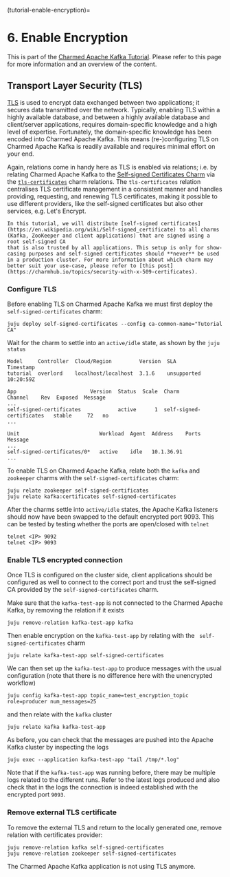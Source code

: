(tutorial-enable-encryption)=
# 6. Enable Encryption

This is part of the [Charmed Apache Kafka Tutorial](introduction). Please refer to this page for more information and an overview of the content.

## Transport Layer Security (TLS)

[TLS](https://en.wikipedia.org/wiki/Transport_Layer_Security) is used to encrypt data exchanged between two applications; it secures data transmitted over the network. Typically, enabling TLS within a highly available database, and between a highly available database and client/server applications, requires domain-specific knowledge and a high level of expertise. Fortunately, the domain-specific knowledge has been encoded into Charmed Apache Kafka. This means (re-)configuring TLS on Charmed Apache Kafka is readily available and requires minimal effort on your end.

Again, relations come in handy here as TLS is enabled via relations; i.e. by relating Charmed Apache Kafka to the [Self-signed Certificates Charm](https://charmhub.io/self-signed-certificates) via the [`tls-certificates`](https://github.com/canonical/charm-relation-interfaces/blob/main/interfaces/tls_certificates/v1/README.md) charm relations. The `tls-certificates` relation centralises TLS certificate management in a consistent manner and handles providing, requesting, and renewing TLS certificates, making it possible to use different providers, like the self-signed certificates but also other services, e.g. Let's Encrypt.

```{note}
In this tutorial, we will distribute [self-signed certificates](https://en.wikipedia.org/wiki/Self-signed_certificate) to all charms (Kafka, ZooKeeper and client applications) that are signed using a root self-signed CA
that is also trusted by all applications. This setup is only for show-casing purposes and self-signed certificates should **never** be used in a production cluster. For more information about which charm may better suit your use-case, please refer to [this post](https://charmhub.io/topics/security-with-x-509-certificates).
```

### Configure TLS

Before enabling TLS on Charmed Apache Kafka we must first deploy the `self-signed-certificates` charm:

```shell
juju deploy self-signed-certificates --config ca-common-name="Tutorial CA"
```

Wait for the charm to settle into an `active/idle` state, as shown by the `juju status`

```shell
Model     Controller  Cloud/Region         Version  SLA          Timestamp
tutorial  overlord    localhost/localhost  3.1.6    unsupported  10:20:59Z

App                        Version  Status  Scale  Charm                      Channel    Rev  Exposed  Message
...
self-signed-certificates            active      1  self-signed-certificates   stable     72   no       
...

Unit                          Workload  Agent  Address    Ports  Message
...
self-signed-certificates/0*   active    idle   10.1.36.91        
...
```

To enable TLS on Charmed Apache Kafka, relate both the `kafka` and `zookeeper` charms with the
`self-signed-certificates` charm:

```shell
juju relate zookeeper self-signed-certificates
juju relate kafka:certificates self-signed-certificates
```

After the charms settle into `active/idle` states, the Apache Kafka listeners should now have been swapped to the 
default encrypted port 9093. This can be tested by testing whether the ports are open/closed with `telnet`

```shell
telnet <IP> 9092 
telnet <IP> 9093
```

### Enable TLS encrypted connection

Once TLS is configured on the cluster side, client applications should be configured as well to connect to
the correct port and trust the self-signed CA provided by the `self-signed-certificates` charm. 

Make sure that the `kafka-test-app` is not connected to the Charmed Apache Kafka, by removing the relation if it exists

```shell
juju remove-relation kafka-test-app kafka
```

Then enable encryption on the `kafka-test-app` by relating with the ` self-signed-certificates` charm

```shell
juju relate kafka-test-app self-signed-certificates
```

We can then set up the `kafka-test-app` to produce messages with the usual configuration (note that there is no difference 
here with the unencrypted workflow)

```shell
juju config kafka-test-app topic_name=test_encryption_topic role=producer num_messages=25
```

and then relate with the `kafka` cluster

```shell
juju relate kafka kafka-test-app
```

As before, you can check that the messages are pushed into the Apache Kafka cluster by inspecting the logs

```shell
juju exec --application kafka-test-app "tail /tmp/*.log"
```

Note that if the `kafka-test-app` was running before, there may be multiple logs related to the different
runs. Refer to the latest logs produced and also check that in the logs the connection is indeed established
with the encrypted port `9093`.

### Remove external TLS certificate

To remove the external TLS and return to the locally generated one, remove relation with certificates provider:

```shell
juju remove-relation kafka self-signed-certificates
juju remove-relation zookeeper self-signed-certificates
```

The Charmed Apache Kafka application is not using TLS anymore.
